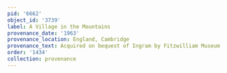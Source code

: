 ```yaml
---
pid: '6662'
object_id: '3739'
label: A Village in the Mountains
provenance_date: '1963'
provenance_location: England, Cambridge
provenance_text: Acquired on bequest of Ingram by Fitzwilliam Museum
order: '1434'
collection: provenance
---
```

